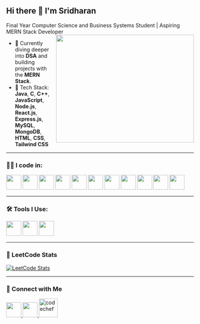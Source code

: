
## Hi there 👋 I'm Sridharan

Final Year Computer Science and Business Systems Student | Aspiring MERN Stack Developer  
<img align="right" width="370" height="290" src="https://raw.githubusercontent.com/devicons/devicon/master/icons/javascript/javascript-original.gif">

- 🌱 Currently diving deeper into **DSA** and building projects with the **MERN Stack**.
- 🔧 Tech Stack: **Java**, **C**, **C++**, **JavaScript**, **Node.js**, **React.js**, **Express.js**, **MySQL**, **MongoDB**, **HTML**, **CSS**, **Tailwind CSS**

---

### 👨‍💻 I code in:
<p>
<img height="40" src="https://img.icons8.com/color/48/java-coffee-cup-logo.png"/>
<img height="40" src="https://img.icons8.com/color/48/c-programming.png"/>
<img height="40" src="https://img.icons8.com/color/48/c-plus-plus-logo.png"/>
<img height="40" src="https://img.icons8.com/color/48/javascript--v1.png"/>
<img height="40" src="https://img.icons8.com/color/48/nodejs.png"/>
<img height="40" src="https://img.icons8.com/color/48/react-native.png"/>
<img height="40" src="https://img.icons8.com/color/48/mysql-logo.png"/>
<img height="40" src="https://img.icons8.com/color/48/mongodb.png"/>
<img height="40" src="https://img.icons8.com/color/48/html-5--v1.png"/>
<img height="40" src="https://img.icons8.com/color/48/css3.png"/>
<img height="40" src="https://img.icons8.com/color/48/tailwindcss.png"/>
</p>

---

### 🛠 Tools I Use:
<p>
<img height="40" src="https://img.icons8.com/color/48/visual-studio-code-2019.png"/>
<img height="40" src="https://img.icons8.com/color/48/figma--v1.png"/>
<img height="40" src="https://in.images.search.yahoo.com/search/images;_ylt=AwrPpOnT3TpoCAIAEfq7HAx.;_ylu=Y29sbwNzZzMEcG9zAzEEdnRpZAMEc2VjA3Nj?type=E211IN714G0&p=serveric+now+logo&fr=mcafee&th=266&tw=474&imgurl=https%3A%2F%2Flogos-world.net%2Fwp-content%2Fuploads%2F2022%2F02%2FServiceNow-Symbol.png&rurl=https%3A%2F%2Far.inspiredpencil.com%2Fpictures-2023%2Fservicenow-logo&size=14KB&name=Servicenow+Logo&oid=1&h=2160&w=3840&turl=https%3A%2F%2Ftse1.mm.bing.net%2Fth%3Fid%3DOIP.I0fEf9LS0bvUsfqRT4iqRAHaEK%26pid%3DApi&tt=Servicenow+Logo&sigr=Qm2gI8jf6jO0&sigit=y0A_zzfa4CIg&sigi=bnHYjFL2nonx&sign=eZaxUj4l5S53&sigt=eZaxUj4l5S53
"/>
</p>

---

### 🧠 LeetCode Stats
[![LeetCode Stats](https://leetcard.jacoblin.cool/SRIDHARAN_G?ext=contest&theme=dark)](https://leetcode.com/u/SRIDHARAN_G/)

---

### 🔗 Connect with Me
<p>
<a href="https://www.linkedin.com/in/sridharan-g-411943267">
  <img height="40" src="https://img.icons8.com/color/48/linkedin.png"/>
</a>
<a href="https://leetcode.com/u/SRIDHARAN_G/">
  <img height="40" src="https://upload.wikimedia.org/wikipedia/commons/1/19/LeetCode_logo_black.png"/>
</a>
<a href="https://www.codechef.com/users/sridharan_g">
  <img width="50" height="50" src="https://img.icons8.com/ios-filled/50/codechef.png" alt="codechef"/>
</a>
</p>
